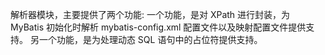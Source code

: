 解析器模块，主要提供了两个功能:
一个功能，是对 XPath 进行封装，为 MyBatis 初始化时解析 mybatis-config.xml 配置文件以及映射配置文件提供支持。
另一个功能，是为处理动态 SQL 语句中的占位符提供支持。